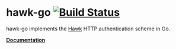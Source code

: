 # hawk-go [![Build Status](https://travis-ci.org/tent/hawk-go.png?branch=master)](https://travis-ci.org/tent/hawk-go)

hawk-go implements the [Hawk](https://github.com/hueniverse/hawk) HTTP
authentication scheme in Go.

[**Documentation**](http://godoc.org/github.com/tent/hawk-go)
